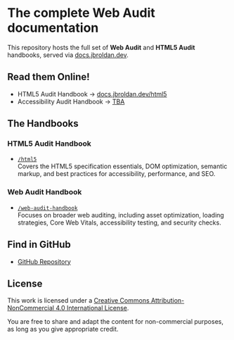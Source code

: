 # The complete Web Audit documentation

This repository hosts the full set of **Web Audit** and **HTML5 Audit** handbooks, served via [docs.jbroldan.dev](https://docs.jbroldan.dev).

## Read them Online!

- HTML5 Audit Handbook → [docs.jbroldan.dev/html5](https://docs.jbroldan.dev/html5)  
- Accessibility Audit Handbook → [TBA](https://docs.jbroldan.dev/web-audit-handbook)

## The Handbooks

### HTML5 Audit Handbook
- [`/html5`](./html5/)  
  Covers the HTML5 specification essentials, DOM optimization, semantic markup, and best practices for accessibility, performance, and SEO.

### Web Audit Handbook
- [`/web-audit-handbook`](./web-audit-handbook/)  
  Focuses on broader web auditing, including asset optimization, loading strategies, Core Web Vitals, accessibility testing, and security checks.

## Find in GitHub

- [GitHub Repository](https://github.com/dysk0zero/Web-Audit-Documentation.git)  

## License

This work is licensed under a
[Creative Commons Attribution-NonCommercial 4.0 International License](https://creativecommons.org/licenses/by-nc/4.0/).

You are free to share and adapt the content for non-commercial purposes, as long as you give appropriate credit.